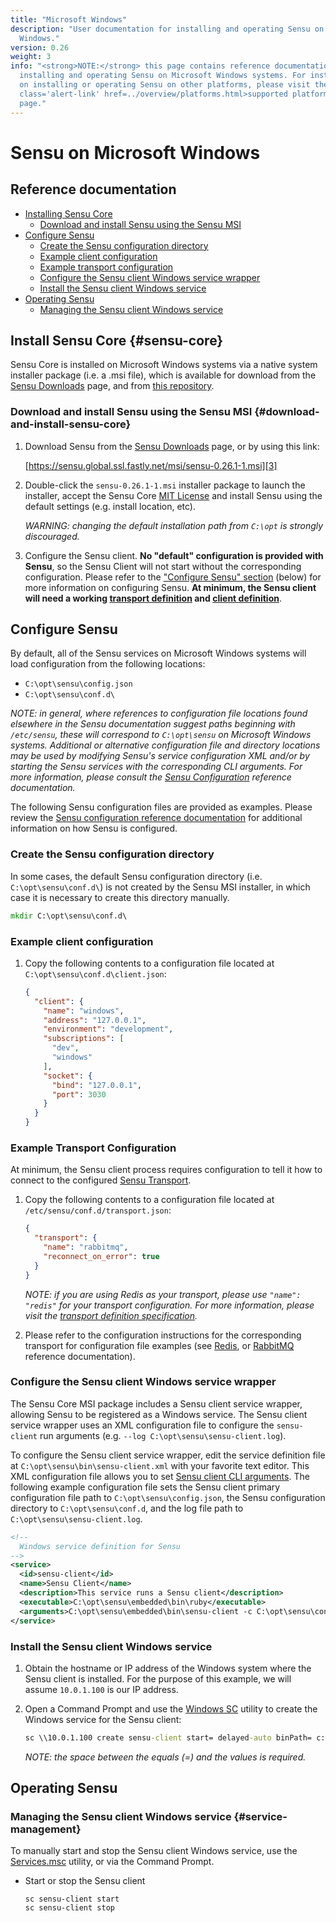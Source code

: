 ```yaml
---
title: "Microsoft Windows"
description: "User documentation for installing and operating Sensu on Microsoft
  Windows."
version: 0.26
weight: 3
info: "<strong>NOTE:</strong> this page contains reference documentation for
  installing and operating Sensu on Microsoft Windows systems. For instructions
  on installing or operating Sensu on other platforms, please visit the <a
  class='alert-link' href=../overview/platforms.html>supported platforms</a>
  page."
---
```


# Sensu on Microsoft Windows

## Reference documentation

- [Installing Sensu Core](#sensu-core)
  - [Download and install Sensu using the Sensu MSI](#download-and-install-sensu-core)
- [Configure Sensu](#configure-sensu)
  - [Create the Sensu configuration directory](#create-the-sensu-configuration-directory)
  - [Example client configuration](#example-client-configuration)
  - [Example transport configuration](#example-transport-configuration)
  - [Configure the Sensu client Windows service wrapper](#configure-the-sensu-client-windows-service-wrapper)
  - [Install the Sensu client Windows service](#install-the-sensu-client-windows-service)
- [Operating Sensu](#operating-sensu)
  - [Managing the Sensu client Windows service](#service-management)

## Install Sensu Core {#sensu-core}

Sensu Core is installed on Microsoft Windows systems via a native system
installer package (i.e. a .msi file), which is available for download from the
[Sensu Downloads][1] page, and from [this repository][2].

### Download and install Sensu using the Sensu MSI {#download-and-install-sensu-core}

1. Download Sensu from the [Sensu Downloads][1] page, or by using this link:

   [https://sensu.global.ssl.fastly.net/msi/sensu-0.26.1-1.msi][3]

2. Double-click the `sensu-0.26.1-1.msi` installer package to launch the
   installer, accept the Sensu Core [MIT License][4] and install Sensu using the
   default settings (e.g. install location, etc).

   _WARNING: changing the default installation path from `C:\opt` is strongly
   discouraged._

3. Configure the Sensu client. **No "default" configuration is provided with
   Sensu**, so the Sensu Client will not start without the corresponding
   configuration. Please refer to the ["Configure Sensu" section][12] (below)
   for more information on configuring Sensu. **At minimum, the Sensu client
   will need a working [transport definition][13] and [client definition][14]**.

## Configure Sensu

By default, all of the Sensu services on Microsoft Windows systems will load
configuration from the following locations:

- `C:\opt\sensu\config.json`
- `C:\opt\sensu\conf.d\`

_NOTE: in general, where references to configuration file locations found
elsewhere in the Sensu documentation suggest paths beginning with `/etc/sensu`,
these will correspond to `C:\opt\sensu` on Microsoft Windows systems. Additional
or alternative configuration file and directory locations may be used by
modifying Sensu's service configuration XML and/or by starting the Sensu
services with the corresponding CLI arguments. For more information, please
consult the [Sensu Configuration][5] reference documentation._

The following Sensu configuration files are provided as examples. Please review
the [Sensu configuration reference documentation][5] for additional information
on how Sensu is configured.

### Create the Sensu configuration directory

In some cases, the default Sensu configuration directory (i.e.
`C:\opt\sensu\conf.d\`) is not created by the Sensu MSI installer, in which case
it is necessary to create this directory manually.

~~~ cmd
mkdir C:\opt\sensu\conf.d\
~~~

### Example client configuration

1. Copy the following contents to a configuration file located at
   `C:\opt\sensu\conf.d\client.json`:

   ~~~ json
   {
     "client": {
       "name": "windows",
       "address": "127.0.0.1",
       "environment": "development",
       "subscriptions": [
         "dev",
         "windows"
       ],
       "socket": {
         "bind": "127.0.0.1",
         "port": 3030
       }
     }
   }
   ~~~

### Example Transport Configuration

At minimum, the Sensu client process requires configuration to tell it how to
connect to the configured [Sensu Transport][6].

1. Copy the following contents to a configuration file located at
   `/etc/sensu/conf.d/transport.json`:

   ~~~ json
   {
     "transport": {
       "name": "rabbitmq",
       "reconnect_on_error": true
     }
   }
   ~~~

   _NOTE: if you are using Redis as your transport, please use `"name": "redis"`
   for your transport configuration. For more information, please visit the
   [transport definition specification][15]._

2. Please refer to the configuration instructions for the corresponding
   transport for configuration file examples (see [Redis][7], or [RabbitMQ][8]
   reference documentation).

### Configure the Sensu client Windows service wrapper

The Sensu Core MSI package includes a Sensu client service wrapper, allowing
Sensu to be registered as a Windows service. The Sensu client service wrapper
uses an XML configuration file to configure the `sensu-client` run arguments
(e.g. `--log C:\opt\sensu\sensu-client.log`).

To configure the Sensu client service wrapper, edit the service definition file
at `C:\opt\sensu\bin\sensu-client.xml` with your favorite text editor. This XML
configuration file allows you to set [Sensu client CLI arguments][9]. The
following example configuration file sets the Sensu client primary configuration
file path to `C:\opt\sensu\config.json`, the Sensu configuration directory to
`C:\opt\sensu\conf.d`, and the log file path to `C:\opt\sensu\sensu-client.log`.

~~~ xml
<!--
  Windows service definition for Sensu
-->
<service>
  <id>sensu-client</id>
  <name>Sensu Client</name>
  <description>This service runs a Sensu client</description>
  <executable>C:\opt\sensu\embedded\bin\ruby</executable>
  <arguments>C:\opt\sensu\embedded\bin\sensu-client -c C:\opt\sensu\config.json -d C:\opt\sensu\conf.d -l C:\opt\sensu\sensu-client.log</arguments>
</service>
~~~

### Install the Sensu client Windows service

1. Obtain the hostname or IP address of the Windows system where the Sensu
   client is installed. For the purpose of this example, we will assume
   `10.0.1.100` is our IP address.

2. Open a Command Prompt and use the [Windows SC][10] utility to create the
   Windows service for the Sensu client:

   ~~~ cmd
   sc \\10.0.1.100 create sensu-client start= delayed-auto binPath= c:\opt\sensu\bin\sensu-client.exe DisplayName= "Sensu Client"
   ~~~

   _NOTE: the space between the equals (=) and the values is required._

## Operating Sensu

### Managing the Sensu client Windows service {#service-management}

To manually start and stop the Sensu client Windows service, use the
[Services.msc][11] utility, or via the Command Prompt.

- Start or stop the Sensu client

  ~~~ shell
  sc sensu-client start
  sc sensu-client stop
  ~~~


[1]:  https://sensuapp.org/download
[2]:  https://sensu.global.ssl.fastly.net/msi/
[3]:  https://sensu.global.ssl.fastly.net/msi/sensu-0.26.1-1.msi
[4]:  https://sensuapp.org/mit-license
[5]:  ../reference/configuration.html
[6]:  ../reference/transport.html
[7]:  ../redis.html#sensu-redis-configuration
[8]:  ../reference/rabbitmq.html#sensu-rabbitmq-configuration
[9]:  ../reference/configuration.html#sensu-service-cli-arguments
[10]: https://technet.microsoft.com/en-us/library/bb490995.aspx
[11]: https://technet.microsoft.com/en-us/library/cc755249.aspx
[12]: #configure-sensu
[13]: #example-transport-configuration
[14]: #example-client-configuration
[15]: ../reference/transport.html#transport-definition-specification
